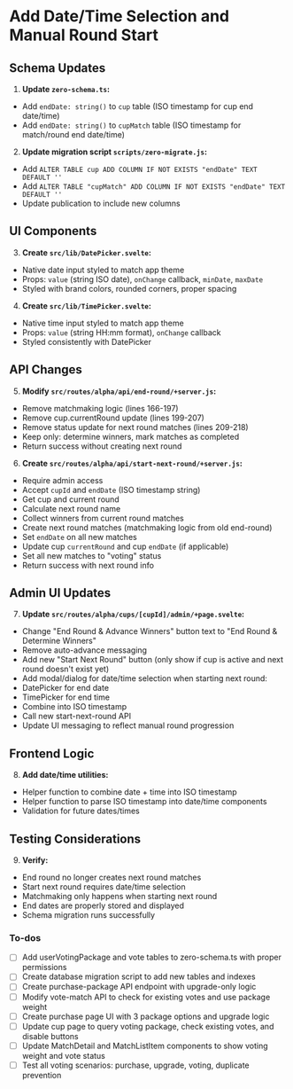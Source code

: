 <!-- dcfaf9b5-4f79-47ad-b7a0-34f7ee99e68e b0a4973a-82f7-40e4-a029-9cd948cf587b -->
# Add Date/Time Selection and Manual Round Start

## Schema Updates

1. **Update `zero-schema.ts`:**

- Add `endDate: string()` to `cup` table (ISO timestamp for cup end date/time)
- Add `endDate: string()` to `cupMatch` table (ISO timestamp for match/round end date/time)

2. **Update migration script `scripts/zero-migrate.js`:**

- Add `ALTER TABLE cup ADD COLUMN IF NOT EXISTS "endDate" TEXT DEFAULT ''`
- Add `ALTER TABLE "cupMatch" ADD COLUMN IF NOT EXISTS "endDate" TEXT DEFAULT ''`
- Update publication to include new columns

## UI Components

3. **Create `src/lib/DatePicker.svelte`:**

- Native date input styled to match app theme
- Props: `value` (string ISO date), `onChange` callback, `minDate`, `maxDate`
- Styled with brand colors, rounded corners, proper spacing

4. **Create `src/lib/TimePicker.svelte`:**

- Native time input styled to match app theme
- Props: `value` (string HH:mm format), `onChange` callback
- Styled consistently with DatePicker

## API Changes

5. **Modify `src/routes/alpha/api/end-round/+server.js`:**

- Remove matchmaking logic (lines 166-197)
- Remove cup.currentRound update (lines 199-207)
- Remove status update for next round matches (lines 209-218)
- Keep only: determine winners, mark matches as completed
- Return success without creating next round

6. **Create `src/routes/alpha/api/start-next-round/+server.js`:**

- Require admin access
- Accept `cupId` and `endDate` (ISO timestamp string)
- Get cup and current round
- Calculate next round name
- Collect winners from current round matches
- Create next round matches (matchmaking logic from old end-round)
- Set `endDate` on all new matches
- Update cup `currentRound` and cup `endDate` (if applicable)
- Set all new matches to "voting" status
- Return success with next round info

## Admin UI Updates

7. **Update `src/routes/alpha/cups/[cupId]/admin/+page.svelte`:**

- Change "End Round & Advance Winners" button text to "End Round & Determine Winners"
- Remove auto-advance messaging
- Add new "Start Next Round" button (only show if cup is active and next round doesn't exist yet)
- Add modal/dialog for date/time selection when starting next round:
- DatePicker for end date
- TimePicker for end time
- Combine into ISO timestamp
- Call new start-next-round API
- Update UI messaging to reflect manual round progression

## Frontend Logic

8. **Add date/time utilities:**

- Helper function to combine date + time into ISO timestamp
- Helper function to parse ISO timestamp into date/time components
- Validation for future dates/times

## Testing Considerations

9. **Verify:**

- End round no longer creates next round matches
- Start next round requires date/time selection
- Matchmaking only happens when starting next round
- End dates are properly stored and displayed
- Schema migration runs successfully

### To-dos

- [ ] Add userVotingPackage and vote tables to zero-schema.ts with proper permissions
- [ ] Create database migration script to add new tables and indexes
- [ ] Create purchase-package API endpoint with upgrade-only logic
- [ ] Modify vote-match API to check for existing votes and use package weight
- [ ] Create purchase page UI with 3 package options and upgrade logic
- [ ] Update cup page to query voting package, check existing votes, and disable buttons
- [ ] Update MatchDetail and MatchListItem components to show voting weight and vote status
- [ ] Test all voting scenarios: purchase, upgrade, voting, duplicate prevention